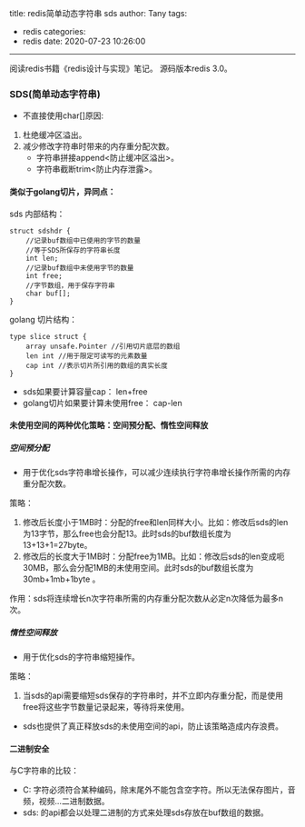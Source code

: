 title: redis简单动态字符串 sds
author: Tany
tags:
  - redis
categories:
  - redis
date: 2020-07-23 10:26:00
---
阅读redis书籍《redis设计与实现》笔记。
源码版本redis 3.0。

<!-- more -->

### SDS(简单动态字符串)

- 不直接使用char[]原因:
1. 杜绝缓冲区溢出。
2. 减少修改字符串时带来的内存重分配次数。
    - 字符串拼接append<防止缓冲区溢出>。
    - 字符串截断trim<防止内存泄露>。

#### 类似于golang切片，异同点：

sds 内部结构：
```
struct sdshdr {
    //记录buf数组中已使用的字节的数量
    //等于SDS所保存的字符串长度
    int len;
    //记录buf数组中未使用字节的数量
    int free;
    //字节数组，用于保存字符串
    char buf[];
}
```
golang 切片结构：
```
type slice struct {
    array unsafe.Pointer //引用切片底层的数组
    len int //用于限定可读写的元素数量
    cap int //表示切片所引用的数组的真实长度
}
```
 
- sds如果要计算容量cap： len+free 
- golang切片如果要计算未使用free： cap-len


#### 未使用空间的两种优化策略：空间预分配、惰性空间释放

##### 空间预分配

- 用于优化sds字符串增长操作，可以减少连续执行字符串增长操作所需的内存重分配次数。

策略：
 1. 修改后长度小于1MB时：分配的free和len同样大小。比如：修改后sds的len为13字节，那么free也会分配13。此时sds的buf数组长度为13+13+1=27byte。
 2. 修改后的长度大于1MB时：分配free为1MB。比如：修改后sds的len变成呃30MB，那么会分配1MB的未使用空间。此时sds的buf数组长度为 30mb+1mb+1byte 。

作用：sds将连续增长n次字符串所需的内存重分配次数从必定n次降低为最多n次。

##### 惰性空间释放

- 用于优化sds的字符串缩短操作。

策略：
 1. 当sds的api需要缩短sds保存的字符串时，并不立即内存重分配，而是使用free将这些字节数量记录起来，等待将来使用。

- sds也提供了真正释放sds的未使用空间的api，防止该策略造成内存浪费。


#### 二进制安全

与C字符串的比较：
- C: 字符必须符合某种编码，除末尾外不能包含空字符。所以无法保存图片，音频，视频...二进制数据。
- sds: 的api都会以处理二进制的方式来处理sds存放在buf数组的数据。
